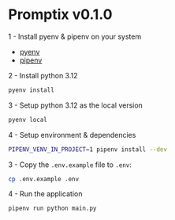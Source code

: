 # Promptix v0.1.0

1 - Install pyenv & pipenv on your system

-   [pyenv](https://github.com/pyenv/pyenv#installation)
-   [pipenv](https://pypi.org/project/pipenv/)

2 - Install python 3.12

```bash
pyenv install
```

3 - Setup python 3.12 as the local version

```bash
pyenv local
```

4 - Setup environment & dependencies

```bash
PIPENV_VENV_IN_PROJECT=1 pipenv install --dev
```

3 - Copy the `.env.example` file to `.env`:

```bash
cp .env.example .env
```

4 - Run the application

```bash
pipenv run python main.py
```
